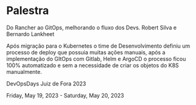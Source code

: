 # Palestra 

Do Rancher ao GitOps, melhorando o fluxo dos Devs. Robert Silva e Bernardo Lankheet

Após migração para o Kubernetes o time de Desenvolvimento definiu um processo de deploy que possuia muitas ações manuais, após a implementação do GItOps com Gitlab, Helm e ArgoCD o processo ficou 100% automatizado e sem a necessidade de criar os objetos do K8S manualmente.

DevOpsDays Juiz de Fora 2023

Friday, May 19, 2023 - Saturday, May 20, 2023